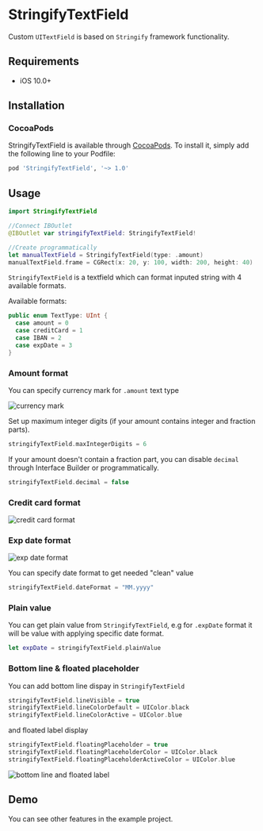 # StringifyTextField
Custom `UITextField` is based on `Stringify` framework functionality.

## Requirements

- iOS 10.0+

## Installation

### CocoaPods

StringifyTextField is available through [CocoaPods](https://cocoapods.org). To install it, simply add the following line to your Podfile:

```ruby
pod 'StringifyTextField', '~> 1.0'
```

## Usage

```swift
import StringifyTextField

//Connect IBOutlet
@IBOutlet var stringifyTextField: StringifyTextField!

//Create programmatically
let manualTextField = StringifyTextField(type: .amount)
manualTextField.frame = CGRect(x: 20, y: 100, width: 200, height: 40)
```

`StringifyTextField` is a textfield which can format inputed string with 4 available formats.

Available formats:
```swift
public enum TextType: UInt {
  case amount = 0
  case creditCard = 1
  case IBAN = 2
  case expDate = 3
}
```

### Amount format

You can specify currency mark for `.amount` text type

![currency mark](https://user-images.githubusercontent.com/8337067/77302043-bc505e80-6d01-11ea-95c0-1e3af86a8cc0.gif)

Set up maximum integer digits (if your amount contains integer and fraction parts).

```swift
stringifyTextField.maxIntegerDigits = 6
```

If your amount doesn't contain a fraction part, you can disable `decimal` through Interface Builder or programmatically.

```swift
stringifyTextField.decimal = false
```

### Credit card format

![credit card format](https://user-images.githubusercontent.com/8337067/77302097-d7bb6980-6d01-11ea-87ef-6c64f2f75abe.gif)

### Exp date format

![exp date format](https://user-images.githubusercontent.com/8337067/77651967-9a174480-6f7e-11ea-947c-de74b8a40804.gif)

You can specify date format to get needed "clean" value

```swift
stringifyTextField.dateFormat = "MM.yyyy"
```

### Plain value

You can get plain value from `StringifyTextField`, e.g for `.expDate` format it will be value with applying specific date format.

```swift
let expDate = stringifyTextField.plainValue
```

### Bottom line & floated placeholder

You can add bottom line dispay in `StringifyTextField`

```swift
stringifyTextField.lineVisible = true
stringifyTextField.lineColorDefault = UIColor.black
stringifyTextField.lineColorActive = UIColor.blue
```

and floated label display

```swift
stringifyTextField.floatingPlaceholder = true
stringifyTextField.floatingPlaceholderColor = UIColor.black
stringifyTextField.floatingPlaceholderActiveColor = UIColor.blue
```

![bottom line and floated label](https://user-images.githubusercontent.com/8337067/78424011-3faf6f80-7673-11ea-993d-3c449fa4420c.gif)

## Demo
You can see other features in the example project.
